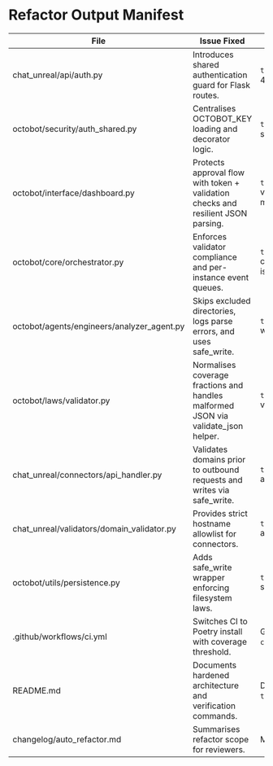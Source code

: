 # Refactor Output Manifest

| File | Issue Fixed | Verification Plan |
| --- | --- | --- |
| chat_unreal/api/auth.py | Introduces shared authentication guard for Flask routes. | `tests/test_auth_security.py` ensuring 401 responses for missing tokens. |
| octobot/security/auth_shared.py | Centralises OCTOBOT_KEY loading and decorator logic. | `tests/test_auth_security.py` covering startup guard and decorator. |
| octobot/interface/dashboard.py | Protects approval flow with token + validation checks and resilient JSON parsing. | `tests/test_dashboard_auth.py` validating token enforcement and malformed impact handling. |
| octobot/core/orchestrator.py | Enforces validator compliance and per-instance event queues. | `tests/test_orchestrator_validation.py` covering validation gating and queue isolation. |
| octobot/agents/engineers/analyzer_agent.py | Skips excluded directories, logs parse errors, and uses safe_write. | `tests/test_analyzer_resilience.py` with corrupt/binary files. |
| octobot/laws/validator.py | Normalises coverage fractions and handles malformed JSON via validate_json helper. | `tests/test_validator_resilience.py` verifying malformed artefacts. |
| chat_unreal/connectors/api_handler.py | Validates domains prior to outbound requests and writes via safe_write. | `tests/test_connector_domains.py` asserting whitelist enforcement. |
| chat_unreal/validators/domain_validator.py | Provides strict hostname allowlist for connectors. | `tests/test_connector_domains.py` asserting rejection of spoofed domains. |
| octobot/utils/persistence.py | Adds safe_write wrapper enforcing filesystem laws. | `tests/test_persistence_enforcement.py` simulating allowed/blocked writes. |
| .github/workflows/ci.yml | Switches CI to Poetry install with coverage threshold. | GitHub Actions run; `pytest --cov --cov-fail-under=90`. |
| README.md | Documents hardened architecture and verification commands. | Documentation review + `tests/test_docs.py`. |
| changelog/auto_refactor.md | Summarises refactor scope for reviewers. | Manual audit. |

